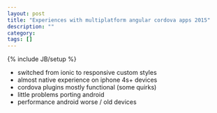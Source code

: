 ```yaml
---
layout: post
title: "Experiences with multiplatform angular cordova apps 2015"
description: ""
category: 
tags: []
---
```

{% include JB/setup %}

- switched from ionic to responsive custom styles
- almost native experience on iphone 4s+ devices
- cordova plugins mostly functional (some quirks)
- little problems porting android
- performance android worse / old devices
